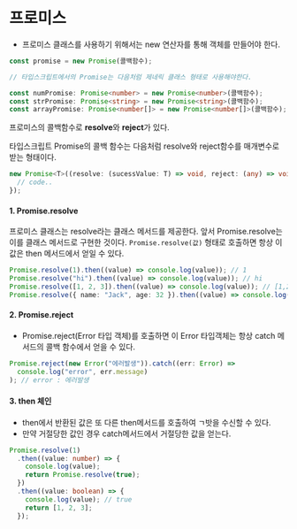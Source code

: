 # 프로미스

- 프로미스 클래스를 사용하기 위해서는 new 연산자를 통해 객체를 만들어야 한다.

```ts
const promise = new Promise(콜백함수);

// 타입스크립트에서의 Promise는 다음처럼 제네릭 클래스 형태로 사용해야한다.

const numPromise: Promise<number> = new Promise<number>(콜백함수);
const strPromise: Promise<string> = new Promise<string>(콜백함수);
const arrayPromise: Promise<number[]> = new Promise<number[]>(콜백함수);
```

프로미스의 콜백함수로 **resolve**와 **reject**가 있다.

타입스크립트 Promise의 콜백 함수는 다음처럼 resolve와 reject함수를 매개변수로 받는 형태이다.

```ts
new Promise<T>((resolve: (sucessValue: T) => void, reject: (any) => void) => {
  // code..
});
```

#### 1. Promise.resolve

프로미스 클래스는 resolve라는 클래스 메서드를 제공한다. 앞서 Promise.resolve는 이를 클래스 메서드로 구현한 것이다. <code>Promise.resolve(값)</code> 형태로 호출하면 항상 이 값은 then 메서드에서 얻일 수 있다.

```ts
Promise.resolve(1).then((value) => console.log(value)); // 1
Promise.resolve("hi").then((value) => console.log(value)); // hi
Promise.resolve([1, 2, 3]).then((value) => console.log(value)); // [1,2,3]
Promise.resolve({ name: "Jack", age: 32 }).then((value) => console.log(value)); // {name : 'Jack', age : 32 }
```

#### 2. Promise.reject

- Promise.reject(Error 타입 객체)를 호출하면 이 Error 타입객체는 항상 catch 메서드의 콜백 함수에서 얻을 수 있다.

```ts
Promise.reject(new Error("에러발생")).catch((err: Error) =>
  console.log("error", err.message)
); // error : 에러발생
```

#### 3. then 체인

- then에서 반환된 값은 또 다른 then메서드를 호출하여 ㄱ밧을 수신할 수 있다.
- 만약 거절당한 값인 경우 catch메서드에서 거절당한 값을 얻는다.

```ts
Promise.resolve(1)
  .then((value: number) => {
    console.log(value);
    return Promise.resolve(true);
  })
  .then((value: boolean) => {
    console.log(value); // true
    return [1, 2, 3];
  });
```
